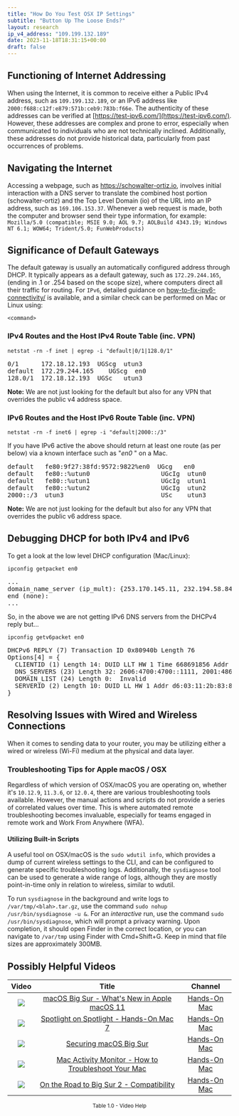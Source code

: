 ```yaml
---
title: "How Do You Test OSX IP Settings"
subtitle: "Button Up The Loose Ends?"
layout: research
ip_v4_address: "109.199.132.189"
date: 2023-11-18T18:31:15+00:00
draft: false
---
```


## Functioning of Internet Addressing

When using the Internet, it is common to receive either a Public IPv4 address, such as ```109.199.132.189```, or an IPv6 address like ```2000:f688:c12f:e879:571b:ceb9:783b:f66e```. The authenticity of these addresses can be verified at [https://test-ipv6.com/](https://test-ipv6.com/). However, these addresses are complex and prone to error, especially when communicated to individuals who are not technically inclined. Additionally, these addresses do not provide historical data, particularly from past occurrences of problems.
## Navigating the Internet

Accessing a webpage, such as https://schowalter-ortiz.io, involves initial interaction with a DNS server to translate the combined host portion (schowalter-ortiz) and the Top Level Domain (io) of the URL into an IP address, such as ```169.106.153.37```. Whenever a web request is made, both the computer and browser send their type information, for example: <br>```Mozilla/5.0 (compatible; MSIE 9.0; AOL 9.7; AOLBuild 4343.19; Windows NT 6.1; WOW64; Trident/5.0; FunWebProducts)```
## Significance of Default Gateways

The default gateway is usually an automatically configured address through DHCP. It typically appears as a default gateway, such as ```172.29.244.165```, (ending in .1 or .254 based on the scope size), where computers direct all their traffic for routing. For ```IPv6```, detailed guidance on [how-to-fix-ipv6-connectivity/](/blog/how-to-fix-ipv6-connectivity/) is available, and a similar check can be performed on Mac or Linux using:

```<command>```
### IPv4 Routes and the Host IPv4 Route Table (inc. VPN)
```netstat -rn -f inet | egrep -i "default|0/1|128.0/1"```

<pre>
0/1      172.18.12.193  UGScg  utun3
default  172.29.244.165    UGScg  en0
128.0/1  172.18.12.193  UGSc   utun3</pre>

**Note:** We are not just looking for the default but also for any VPN that overrides the public v4 address space.

### IPv6 Routes and the Host IPv6 Route Table (inc. VPN)
```netstat -rn -f inet6 | egrep -i "default|2000::/3"```

If you have IPv6 active the above should return at least one route (as per below) via a known interface such as "_en0_ " on a Mac. 

<pre>
default   fe80:9f27:38fd:9572:9822%en0  UGcg   en0
default   fe80::%utun0                   UGcIg  utun0
default   fe80::%utun1                   UGcIg  utun1
default   fe80::%utun2                   UGcIg  utun2
2000::/3  utun3                          USc    utun3</pre>

**Note:** We are not just looking for the default but also for any VPN that overrides the public v6 address space.
<br>

## Debugging DHCP for both IPv4 and IPv6

To get a look at the low level DHCP configuration (Mac/Linux): 

```ipconfig getpacket en0```

<pre>
...
domain_name_server (ip_mult): {253.170.145.11, 232.194.58.84}
end (none):
...</pre>

So, in the above we are not getting IPv6 DNS servers from the DHCPv4 reply but...

```ipconfig getv6packet en0```

<pre>
DHCPv6 REPLY (7) Transaction ID 0x80940b Length 76
Options[4] = {
  CLIENTID (1) Length 14: DUID LLT HW 1 Time 668691856 Addr da:bd:76:90:d9:b6
  DNS_SERVERS (23) Length 32: 2606:4700:4700::1111, 2001:4860:4860::8844
  DOMAIN_LIST (24) Length 0:  Invalid
  SERVERID (2) Length 10: DUID LL HW 1 Addr d6:03:11:2b:83:88
}</pre>




## Resolving Issues with Wired and Wireless Connections
When it comes to sending data to your router, you may be utilizing either a wired or wireless (Wi-Fi) medium at the physical and data layer.
### Troubleshooting Tips for Apple macOS / OSX
Regardless of which version of OSX/macOS you are operating on, whether it's ```10.12.9```, ```11.3.6```, or ```12.0.4```, there are various troubleshooting tools available. However, the manual actions and scripts do not provide a series of correlated values over time. This is where automated remote troubleshooting becomes invaluable, especially for teams engaged in remote work and Work From Anywhere (WFA).
#### Utilizing Built-in Scripts
A useful tool on OSX/macOS is the ```sudo wdutil info```, which provides a dump of current wireless settings to the CLI, and can be configured to generate specific troubleshooting logs. Additionally, the ```sysdiagnose``` tool can be used to generate a wide range of logs, although they are mostly point-in-time only in relation to wireless, similar to wdutil.

To run ```sysdiagnose``` in the background and write logs to ```/var/tmp/<blah>.tar.gz```, use the command ```sudo nohup /usr/bin/sysdiagnose -u &```. For an *interactive* run, use the command ```sudo /usr/bin/sysdiagnose```, which will prompt a privacy warning. Upon completion, it should open Finder in the correct location, or you can navigate to ```/var/tmp``` using Finder with Cmd+Shift+G. Keep in mind that file sizes are approximately 300MB.
## Possibly Helpful Videos

<link href="/plugins/lity/css/lity.min.css" rel="stylesheet">
<script src="/plugins/lity/js/lity.min.js"></script>
<div class="table1-start"></div>

|Video | Title | Channel |
| :---: | :---: | :---: |
|<a href="https://www.youtube.com/watch?v=JMKi6o9kaZI" data-lity><img src="https://i.ytimg.com/vi/JMKi6o9kaZI/default.jpg" class="img-fluid"></a>|<a href="https://www.youtube.com/watch?v=JMKi6o9kaZI" data-lity>macOS Big Sur - What&#39;s New in Apple macOS 11</a>|<a target="_blank" href="https://www.youtube.com/channel/UCg43DP8MdHVcl4rFK_delBg" >Hands-On Mac</a>|
|<a href="https://www.youtube.com/watch?v=RslZ4W1EPqk" data-lity><img src="https://i.ytimg.com/vi/RslZ4W1EPqk/default.jpg" class="img-fluid"></a>|<a href="https://www.youtube.com/watch?v=RslZ4W1EPqk" data-lity>Spotlight on Spotlight - Hands-On Mac 7</a>|<a target="_blank" href="https://www.youtube.com/channel/UCg43DP8MdHVcl4rFK_delBg" >Hands-On Mac</a>|
|<a href="https://www.youtube.com/watch?v=7KdhJimuhNw" data-lity><img src="https://i.ytimg.com/vi/7KdhJimuhNw/default.jpg" class="img-fluid"></a>|<a href="https://www.youtube.com/watch?v=7KdhJimuhNw" data-lity>Securing macOS Big Sur</a>|<a target="_blank" href="https://www.youtube.com/channel/UCg43DP8MdHVcl4rFK_delBg" >Hands-On Mac</a>|
|<a href="https://www.youtube.com/watch?v=TWzWd_DiaJ0" data-lity><img src="https://i.ytimg.com/vi/TWzWd_DiaJ0/default.jpg" class="img-fluid"></a>|<a href="https://www.youtube.com/watch?v=TWzWd_DiaJ0" data-lity>Mac Activity Monitor - How to Troubleshoot Your Mac</a>|<a target="_blank" href="https://www.youtube.com/channel/UCg43DP8MdHVcl4rFK_delBg" >Hands-On Mac</a>|
|<a href="https://www.youtube.com/watch?v=HEbK-Tignuc" data-lity><img src="https://i.ytimg.com/vi/HEbK-Tignuc/default.jpg" class="img-fluid"></a>|<a href="https://www.youtube.com/watch?v=HEbK-Tignuc" data-lity>On the Road to Big Sur 2 - Compatibility</a>|<a target="_blank" href="https://www.youtube.com/channel/UCg43DP8MdHVcl4rFK_delBg" >Hands-On Mac</a>|

<center><small>Table 1.0 - Video Help</small></center>
 <br>
<div class="table1-end"></div>
<script type="text/javascript">
(function() {
    $('div.table1-start').nextUntil('div.table1-end', 'table').addClass('table thead-dark table-striped table-responsive rounded').attr('id', 't1');
    $('#t1').find('thead').addClass('thead-dark');
})();
</script>
